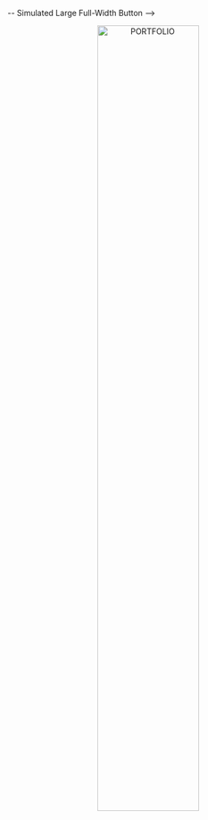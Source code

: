 -- Simulated Large Full-Width Button -->
<p align="center">
  <a href="https://erickkisuge.dev/" target="_blank">
    <img src="https://img.shields.io/badge/PORTFOLIO-%20-ffffff?style=for-the-badge&labelColor=A67B5B&color=A67B5B&logoWidth=0&longCache=true" alt="PORTFOLIO" width="60%" />
  </a>
</p>
